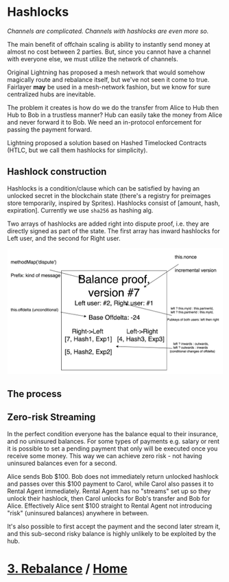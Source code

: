 # Hashlocks

_Channels are complicated. Channels with hashlocks are even more so._

The main benefit of offchain scaling is ability to instantly send money at almost no cost between 2 parties. But, since you cannot have a channel with everyone else, we must utilize the network of channels.

Original Lightning has proposed a mesh network that would somehow magically route and rebalance itself, but we've not seen it come to true. Fairlayer **may** be used in a mesh-network fashion, but we know for sure centralized hubs are inevitable.

The problem it creates is how do we do the transfer from Alice to Hub then Hub to Bob in a trustless manner? Hub can easily take the money from Alice and never forward it to Bob. We need an in-protocol enforcement for passing the payment forward.

Lightning proposed a solution based on Hashed Timelocked Contracts (HTLC, but we call them hashlocks for simplicity).

## Hashlock construction

Hashlocks is a condition/clause which can be satisfied by having an unlocked secret in the blockchain state (there's a registry for preimages store temporarily, inspired by Sprites). Hashlocks consist of [amount, hash, expiration]. Currently we use `sha256` as hashing alg.

Two arrays of hashlocks are added right into dispute proof, i.e. they are directly signed as part of the state. The first array has inward hashlocks for Left user, and the second for Right user.

![/img/proof.png](/img/proof.png)

## The process

## Zero-risk Streaming

In the perfect condition everyone has the balance equal to their insurance, and no uninsured balances. For some types of payments e.g. salary or rent it is possible to set a pending payment that only will be executed once you receive some money. This way we can achieve zero risk - not having uninsured balances even for a second.

Alice sends Bob $100. Bob does not immediately return unlocked hashlock and passes over this $100 payment to Carol, while Carol also passes it to Rental Agent immediately. Rental Agent has no "streams" set up so they unlock their hashlock, then Carol unlocks for Bob's transfer and Bob for Alice. Effectively Alice sent $100 straight to Rental Agent not introducing "risk" (uninsured balances) anywhere in between.

It's also possible to first accept the payment and the second later stream it, and this sub-second risky balance is highly unlikely to be exploited by the hub.

# [3. Rebalance](/03_rebalance.md) / [Home](/README.md)
